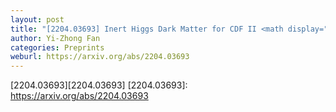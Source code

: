 ```yaml
---
layout: post
title: "[2204.03693] Inert Higgs Dark Matter for CDF II <math display="inline"><mi>W</mi></math>-Boson Mass and Detection Prospects"
author: Yi-Zhong Fan
categories: Preprints
weburl: https://arxiv.org/abs/2204.03693
---
```


[2204.03693][2204.03693]
[2204.03693]: https://arxiv.org/abs/2204.03693
